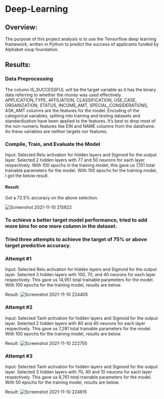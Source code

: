 # Deep-Learning

## Overview:

The purpose of this project analysis is to use the Tensorflow deep learning framework, written in Python to predict the success of applicants funded by Alphabet soup foundation. 

## Results:

### Data Preprocessing

The column IS_SUCCESSFUL will be the target variable as it has the binary data referring to whether the money was used effectively. 
APPLICATION_TYPE, AFFILIATION, CLASSIFICATION, USE_CASE, ORGANIZATION, STATUS, INCOME_AMT, SPECIAL_CONSIDERATIONS, ASK_AMT columns are the features for the model.
Encoding of the categorical variables, spliting into training and testing datasets and standardization have been applied to the features.
It’s best to drop most of the non-numeric features like EIN and NAME columns from the dataframe. As these variables are neither targets nor features.

### Compile, Train, and Evaluate the Model
Input:
Selected Relu activation for hidden layers and Sigmoid for the output layer. Selected 2 hidden layers with 77 and 50 neurons for each layer respectively. With 100 epochs in the training model, this gave us 7,151 total trainable parameters for the model. With 100 epochs for the training model, I got the below result. 

#### Result:
Got a 72.5% accuracy on the above selection.

![Screenshot 2021-11-10 215822](https://user-images.githubusercontent.com/81407869/141245904-5ba8dde9-ce23-4207-a57c-bf0b0623b7ac.jpg)

### To achieve a better target model performance, tried to add more bins for one more column in the dataset. 
### Tried three attempts to achieve the target of 75% or above target predictive accuracy.

### Attempt #1
Input:
Selected Relu activation for hidden layers and Sigmoid for the output layer. Selected 3 hidden layers with 100, 70, and 40 neurons for each layer respectively. This gave us 14,951 total trainable parameters for the model. With 100 epochs for the training model, results are below. 

Result:
![Screenshot 2021-11-10 224405](https://user-images.githubusercontent.com/81407869/141250678-2a43ef24-0dc0-48fb-84cf-bc6a191443e2.jpg)


### Attempt #2
Input:
Selected Tanh activation for hidden layers and Sigmoid for the output layer. Selected 2 hidden layers with 80 and 40 neurons for each layer respectively. This gave us 7,281 total trainable parameters for the model. With 100 epochs for the training model, results are below. 

Result:
![Screenshot 2021-11-10 222755](https://user-images.githubusercontent.com/81407869/141248849-ae53ca5d-66cd-4003-af86-10a635609260.jpg)

### Attempt #3
Input:
Selected Tanh activation for hidden layers and Sigmoid for the output layer. Selected 3 hidden layers with 70, 40 and 10 neurons for each layer respectively. This gave us 6,761 total trainable parameters for the model. With 50 epochs for the training model, results are below.

Result:
![Screenshot 2021-11-10 224615](https://user-images.githubusercontent.com/81407869/141250959-3752020a-aa7d-4aed-bce4-025a7e050770.jpg)








    
